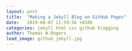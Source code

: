 ```yaml
---
layout: post
title:  "Making a Jekyll Blog on GitHub Pages"
date:   2019-08-07 11:59:56 +0100
categories: jekyll html css github blogging
author: Thomas W.Rogers
lead_image: github_jekyll.jpg
---
```


